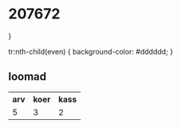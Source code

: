 # 207672
<!DOCTYPE html>
<html>
<head>
  
}

tr:nth-child(even) {
  background-color: #dddddd;
}
</style>
</head>
<body>

<h2>loomad</h2>

<table>
  <tr>
    <th>arv</th>
    <th>koer</th>
    <th>kass</th>
  </tr>
  <tr>
    <td>5</td>
    <td>3</td>
    <td>2</td>
  </tr>
  
</table>

</body>
</html>

